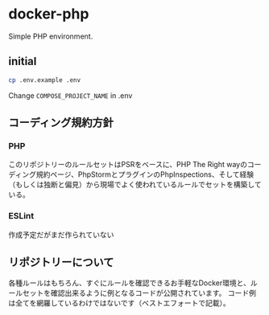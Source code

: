 # docker-php
Simple PHP environment.

## initial
```bash
cp .env.example .env
```
Change `COMPOSE_PROJECT_NAME` in .env

## コーディング規約方針
### PHP
このリポジトリーのルールセットはPSRをベースに、PHP The Right wayのコーディング規約ページ、PhpStormとプラグインのPhpInspections、そして経験（もしくは独断と偏見）から現場でよく使われているルールでセットを構築している。

### ESLint
作成予定だがまだ作られていない

## リポジトリーについて
各種ルールはもちろん、すぐにルールを確認できるお手軽なDocker環境と、ルールセットを確認出来るように例となるコードが公開されています。
コード例は全てを網羅しているわけではないです（ベストエフォートで記載）。
